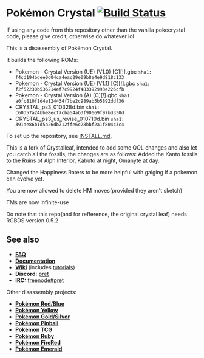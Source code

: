 # Pokémon Crystal [![Build Status][travis-badge]][travis]

If using any code from this repository other than the vanilla pokecrystal code, please give credit, otherwise do whatever lol

This is a disassembly of Pokémon Crystal.

It builds the following ROMs:

- Pokemon - Crystal Version (UE) (V1.0) [C][!].gbc `sha1: f4cd194bdee0d04ca4eac29e09b8e4e9d818c133`
- Pokemon - Crystal Version (UE) (V1.1) [C][!].gbc `sha1: f2f52230b536214ef7c9924f483392993e226cfb`
- Pokemon - Crystal Version (A) [C][!].gbc `sha1: a0fc810f1d4e124434f7be2c989ab5b5892ddf36`
- CRYSTAL_ps3_010328d.bin `sha1: c60d57a24bbe8ecf7cba54ab3f90669f97bd330d`
- CRYSTAL_ps3_us_revise_010710d.bin `sha1: 391ae86b1d5a26db712ffe6c28bbf2a1f804c3c4`

To set up the repository, see [INSTALL.md](INSTALL.md).

This is a fork of Crystalleaf, intended to add some QOL changes and also let you catch all the fossils, the changes are as follows:
Added the Kanto fossils to the Ruins of Alph Interior, Kabuto at night, Omanyte at day.

Changed the Happiness Raters to be more helpful with gaiging if a pokemon can evolve yet.

You are now allowed to delete HM moves(provided they aren't sketch)

TMs are now infinite-use

Do note that this repo(and for refference, the original crystal leaf) needs RGBDS version 0.5.2
## See also

- [**FAQ**](FAQ.md)
- [**Documentation**][docs]
- [**Wiki**][wiki] (includes [tutorials][tutorials])
- **Discord:** [pret][discord]
- **IRC:** [freenode#pret][irc]

Other disassembly projects:

- [**Pokémon Red/Blue**][pokered]
- [**Pokémon Yellow**][pokeyellow]
- [**Pokémon Gold/Silver**][pokegold]
- [**Pokémon Pinball**][pokepinball]
- [**Pokémon TCG**][poketcg]
- [**Pokémon Ruby**][pokeruby]
- [**Pokémon FireRed**][pokefirered]
- [**Pokémon Emerald**][pokeemerald]

[pokered]: https://github.com/pret/pokered
[pokeyellow]: https://github.com/pret/pokeyellow
[pokegold]: https://github.com/pret/pokegold
[pokepinball]: https://github.com/pret/pokepinball
[poketcg]: https://github.com/pret/poketcg
[pokeruby]: https://github.com/pret/pokeruby
[pokefirered]: https://github.com/pret/pokefirered
[pokeemerald]: https://github.com/pret/pokeemerald
[docs]: https://pret.github.io/pokecrystal/
[wiki]: https://github.com/pret/pokecrystal/wiki
[tutorials]: https://github.com/pret/pokecrystal/wiki/Tutorials
[discord]: https://discord.gg/d5dubZ3
[irc]: https://kiwiirc.com/client/irc.freenode.net/?#pret
[travis]: https://travis-ci.org/pret/pokecrystal
[travis-badge]: https://travis-ci.org/pret/pokecrystal.svg?branch=master
